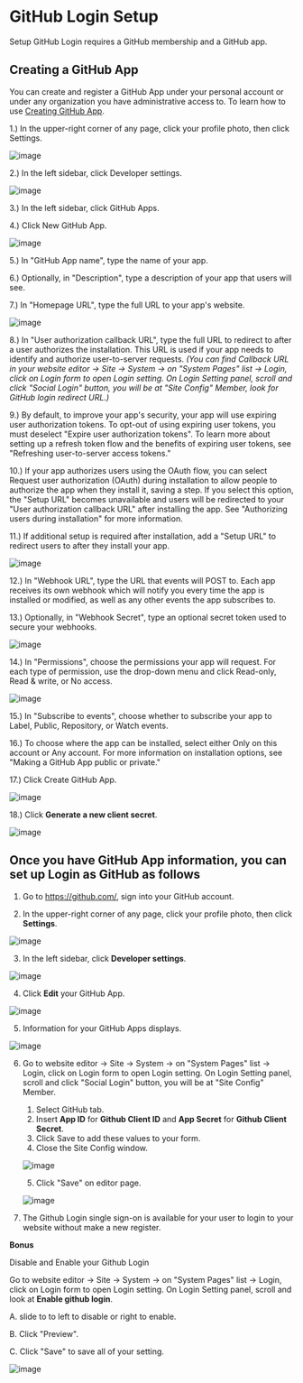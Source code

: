 # GitHub Login Setup

Setup GitHub Login requires a GitHub membership and a GitHub app.

## Creating a GitHub App

You can create and register a GitHub App under your personal account or under any organization you have administrative access to.
To learn how to use [Creating GitHub App](https://docs.github.com/en/free-pro-team@latest/developers/apps/creating-a-github-app/).

1.) In the upper-right corner of any page, click your profile photo, then click Settings.

 ![image](images/login_social_github/github_create_01.png)

2.) In the left sidebar, click Developer settings.

 ![image](images/login_social_github/github_create_02.png)

3.) In the left sidebar, click GitHub Apps.

4.) Click New GitHub App.

 ![image](images/login_social_github/github_create_03.png)

5.) In "GitHub App name", type the name of your app.

6.) Optionally, in "Description", type a description of your app that users will see.

7.) In "Homepage URL", type the full URL to your app's website.

 ![image](images/login_social_github/github_create_04.png)

8.) In "User authorization callback URL", type the full URL to redirect to after a user authorizes the installation. This URL is used if your app needs to identify and authorize user-to-server requests. *(You can find Callback URL in your website editor -> Site -> System -> on "System Pages" list -> Login, click on Login form to open Login setting. On Login Setting panel, scroll and click "Social Login" button, you will be at "Site Config" Member, look for GitHub login redirect URL.)*

9.) By default, to improve your app's security, your app will use expiring user authorization tokens. To opt-out of using expiring user tokens, you must deselect "Expire user authorization tokens". To learn more about setting up a refresh token flow and the benefits of expiring user tokens, see "Refreshing user-to-server access tokens."

10.) If your app authorizes users using the OAuth flow, you can select Request user authorization (OAuth) during installation to allow people to authorize the app when they install it, saving a step. If you select this option, the "Setup URL" becomes unavailable and users will be redirected to your "User authorization callback URL" after installing the app. See "Authorizing users during installation" for more information.

11.) If additional setup is required after installation, add a "Setup URL" to redirect users to after they install your app.

 ![image](images/login_social_github/github_create_05.png)

12.) In "Webhook URL", type the URL that events will POST to. Each app receives its own webhook which will notify you every time the app is installed or modified, as well as any other events the app subscribes to.

13.) Optionally, in "Webhook Secret", type an optional secret token used to secure your webhooks.

 ![image](images/login_social_github/github_create_05_2.png)

14.) In "Permissions", choose the permissions your app will request. For each type of permission, use the drop-down menu and click Read-only, Read & write, or No access.

 ![image](images/login_social_github/github_create_06.png)

15.) In "Subscribe to events", choose whether to subscribe your app to Label, Public, Repository, or Watch events.

16.) To choose where the app can be installed, select either Only on this account or Any account. For more information on installation options, see "Making a GitHub App public or private."

17.) Click Create GitHub App.

 ![image](images/login_social_github/github_create_09.png)

18.) Click **Generate a new client secret**.

 ![image](images/login_social_github/github_create_10.png)

## Once you have GitHub App information, you can set up Login as GitHub as follows

1. Go to <https://github.com/>, sign into your GitHub account.

2. In the upper-right corner of any page, click your profile photo, then click **Settings**.

 ![image](images/login_social_github/github_01.png)

3. In the left sidebar, click **Developer settings**.

 ![image](images/login_social_github/github_02.png)

4. Click **Edit** your GitHub App.

 ![image](images/login_social_github/github_03.png)

5. Information for your GitHub Apps displays.

 ![image](images/login_social_github/github_04.png)

6. Go to website editor -> Site -> System -> on "System Pages" list -> Login, click on Login form to open Login setting. On Login Setting panel, scroll and click "Social Login" button, you will be at "Site Config" Member.

   1. Select GitHub tab.
   2. Insert **App ID** for **Github Client ID** and **App Secret** for **Github Client Secret**.
   3. Click Save to add these values to your form.
   4. Close the Site Config window.

    ![image](images/login_social_github/github_login_config_01.jpg)

   5. Click "Save" on editor page.

    ![image](images/login_social_github/img_github_login_config_03.png)

7. The Github Login single sign-on is available for your user to login to your website without make a new register.

**Bonus**

Disable and Enable your Github Login

Go to website editor -> Site -> System -> on "System Pages" list -> Login, click on Login form to open Login setting. On Login Setting panel, scroll and look at **Enable github login**.

A.  slide to to left to disable or right to enable.

B.  Click "Preview".

C.  Click "Save" to save all of your setting.

 ![image](images/login_social_github/img_github_login_config_02.png)
